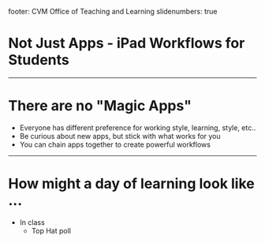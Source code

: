 footer: CVM Office of Teaching and Learning
slidenumbers: true

# Not Just Apps - iPad Workflows for Students

---

# There are no "Magic Apps"

* Everyone has different preference for working style, learning, style, etc..
* Be curious about new apps, but stick with what works for you
* You can chain apps together to create powerful workflows

---

# How might a day of learning look like ...

* In class
    * Top Hat poll
    

